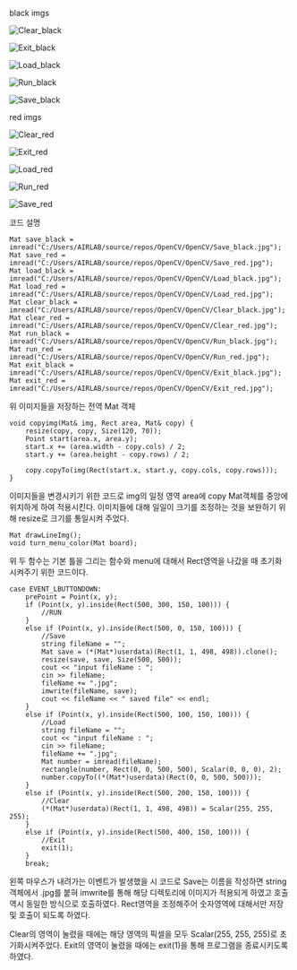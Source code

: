 black imgs

![Clear_black](https://github.com/kCW-tb/OpenCV/assets/71691159/b8e28a49-328b-4b33-9fc6-6b7ecf8ec6de)

![Exit_black](https://github.com/kCW-tb/OpenCV/assets/71691159/ebc62b26-dfc6-4c2f-988b-13df278c967b)

![Load_black](https://github.com/kCW-tb/OpenCV/assets/71691159/7e2b4183-b0e5-4230-8b6e-aa19c5d7d85b)

![Run_black](https://github.com/kCW-tb/OpenCV/assets/71691159/fc3bf236-d2b1-468a-91b4-1fca3e1c91e3)

![Save_black](https://github.com/kCW-tb/OpenCV/assets/71691159/9d2b9a85-e75c-4bf4-ac62-35cc745ab93b)


red imgs

![Clear_red](https://github.com/kCW-tb/OpenCV/assets/71691159/5c776354-f094-4d51-bd90-75a7280e242d)

![Exit_red](https://github.com/kCW-tb/OpenCV/assets/71691159/2a30bf2e-d84b-4f06-9d93-8844590278fb)

![Load_red](https://github.com/kCW-tb/OpenCV/assets/71691159/d05e0427-97b6-4835-a55d-ba95944c6580)

![Run_red](https://github.com/kCW-tb/OpenCV/assets/71691159/aeca7b30-80da-4c1c-90a8-ced76305fa2f)

![Save_red](https://github.com/kCW-tb/OpenCV/assets/71691159/0fddf149-2770-476c-816e-b8ccc746c6d9)


코드 설명
```
Mat save_black = imread("C:/Users/AIRLAB/source/repos/OpenCV/OpenCV/Save_black.jpg");
Mat save_red = imread("C:/Users/AIRLAB/source/repos/OpenCV/OpenCV/Save_red.jpg");
Mat load_black = imread("C:/Users/AIRLAB/source/repos/OpenCV/OpenCV/Load_black.jpg");
Mat load_red = imread("C:/Users/AIRLAB/source/repos/OpenCV/OpenCV/Load_red.jpg");
Mat clear_black = imread("C:/Users/AIRLAB/source/repos/OpenCV/OpenCV/Clear_black.jpg");
Mat clear_red = imread("C:/Users/AIRLAB/source/repos/OpenCV/OpenCV/Clear_red.jpg");
Mat run_black = imread("C:/Users/AIRLAB/source/repos/OpenCV/OpenCV/Run_black.jpg");
Mat run_red = imread("C:/Users/AIRLAB/source/repos/OpenCV/OpenCV/Run_red.jpg");
Mat exit_black = imread("C:/Users/AIRLAB/source/repos/OpenCV/OpenCV/Exit_black.jpg");
Mat exit_red = imread("C:/Users/AIRLAB/source/repos/OpenCV/OpenCV/Exit_red.jpg");
```

위 이미지들을 저장하는 전역 Mat 객체


```
void copyimg(Mat& img, Rect area, Mat& copy) {
    resize(copy, copy, Size(120, 70));
    Point start(area.x, area.y);
    start.x += (area.width - copy.cols) / 2;
    start.y += (area.height - copy.rows) / 2;

    copy.copyTo(img(Rect(start.x, start.y, copy.cols, copy.rows)));
}
```

이미지들을 변경시키기 위한 코드로 img의 일정 영역 area에 copy Mat객체를 중앙에 위치하게 하여 적용시킨다.
이미지들에 대해 일일이 크기를 조정하는 것을 보완하기 위해 resize로 크기를 통일시켜 주었다.


```
Mat drawLineImg();
void turn_menu_color(Mat board);
```

위 두 함수는 기본 틀을 그리는 함수와 menu에 대해서 Rect영역을 나갔을 때 초기화 시켜주기 위한 코드이다.


```
case EVENT_LBUTTONDOWN:
    prePoint = Point(x, y);
    if (Point(x, y).inside(Rect(500, 300, 150, 100))) {
        //RUN
    }
    else if (Point(x, y).inside(Rect(500, 0, 150, 100))) {
        //Save
        string fileName = "";
        Mat save = (*(Mat*)userdata)(Rect(1, 1, 498, 498)).clone();
        resize(save, save, Size(500, 500));
        cout << "input fileName : ";
        cin >> fileName;
        fileName += ".jpg";
        imwrite(fileName, save);
        cout << fileName << " saved file" << endl;
    }
    else if (Point(x, y).inside(Rect(500, 100, 150, 100))) {
        //Load
        string fileName = "";
        cout << "input fileName : ";
        cin >> fileName;
        fileName += ".jpg";
        Mat number = imread(fileName);
        rectangle(number, Rect(0, 0, 500, 500), Scalar(0, 0, 0), 2);
        number.copyTo((*(Mat*)userdata)(Rect(0, 0, 500, 500)));
    }
    else if (Point(x, y).inside(Rect(500, 200, 150, 100))) {
        //Clear
        (*(Mat*)userdata)(Rect(1, 1, 498, 498)) = Scalar(255, 255, 255);
    }
    else if (Point(x, y).inside(Rect(500, 400, 150, 100))) {
        //Exit
        exit(1);
    }
    break;
```

왼쪽 마우스가 내려가는 이벤트가 발생했을 시 코드로 Save는 이름을 작성하면 string객체에서 .jpg를 붙혀 imwrite를 통해 해당 디렉토리에 이미지가 적용되게 하였고 호출 역시 동일한 방식으로 호출하였다. Rect영역을 조정해주어 숫자영역에 대해서만 저장 및 호출이 되도록 하였다.

Clear의 영역이 눌렸을 때에는 해당 영역의 픽셀을 모두 Scalar(255, 255, 255)로 초기화시켜주었다.
Exit의 영역이 눌렸을 때에는 exit(1)을 통해 프로그램을 종료시키도록 하였다.
